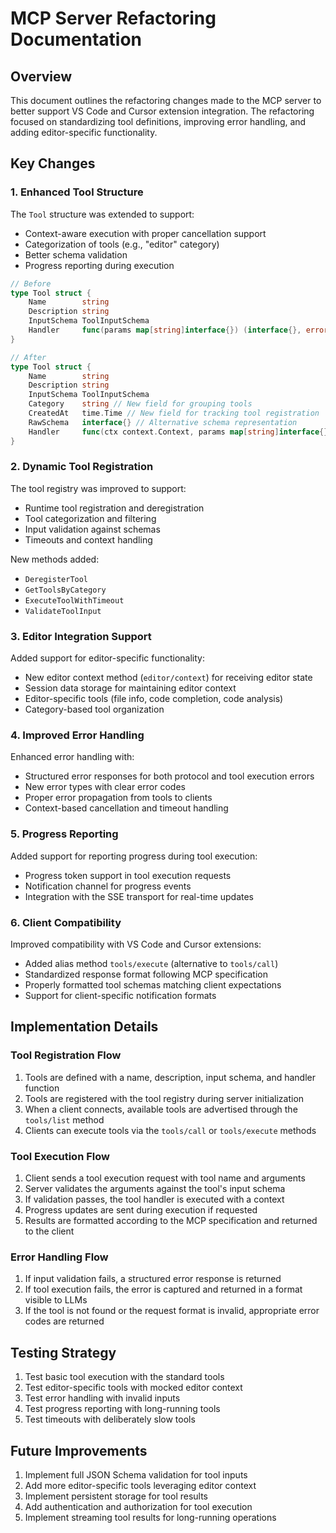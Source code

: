 # MCP Server Refactoring Documentation

## Overview

This document outlines the refactoring changes made to the MCP server to better support VS Code and Cursor extension integration. The refactoring focused on standardizing tool definitions, improving error handling, and adding editor-specific functionality.

## Key Changes

### 1. Enhanced Tool Structure

The `Tool` structure was extended to support:

- Context-aware execution with proper cancellation support
- Categorization of tools (e.g., "editor" category)
- Better schema validation
- Progress reporting during execution

```go
// Before
type Tool struct {
    Name        string
    Description string
    InputSchema ToolInputSchema
    Handler     func(params map[string]interface{}) (interface{}, error)
}

// After
type Tool struct {
    Name        string
    Description string
    InputSchema ToolInputSchema
    Category    string // New field for grouping tools
    CreatedAt   time.Time // New field for tracking tool registration
    RawSchema   interface{} // Alternative schema representation
    Handler     func(ctx context.Context, params map[string]interface{}) (interface{}, error) // Context-aware
}
```

### 2. Dynamic Tool Registration

The tool registry was improved to support:

- Runtime tool registration and deregistration
- Tool categorization and filtering
- Input validation against schemas
- Timeouts and context handling

New methods added:
- `DeregisterTool`
- `GetToolsByCategory`
- `ExecuteToolWithTimeout`
- `ValidateToolInput`

### 3. Editor Integration Support

Added support for editor-specific functionality:

- New editor context method (`editor/context`) for receiving editor state
- Session data storage for maintaining editor context
- Editor-specific tools (file info, code completion, code analysis)
- Category-based tool organization

### 4. Improved Error Handling

Enhanced error handling with:

- Structured error responses for both protocol and tool execution errors
- New error types with clear error codes
- Proper error propagation from tools to clients
- Context-based cancellation and timeout handling

### 5. Progress Reporting

Added support for reporting progress during tool execution:

- Progress token support in tool execution requests
- Notification channel for progress events
- Integration with the SSE transport for real-time updates

### 6. Client Compatibility

Improved compatibility with VS Code and Cursor extensions:

- Added alias method `tools/execute` (alternative to `tools/call`)
- Standardized response format following MCP specification
- Properly formatted tool schemas matching client expectations
- Support for client-specific notification formats

## Implementation Details

### Tool Registration Flow

1. Tools are defined with a name, description, input schema, and handler function
2. Tools are registered with the tool registry during server initialization
3. When a client connects, available tools are advertised through the `tools/list` method
4. Clients can execute tools via the `tools/call` or `tools/execute` methods

### Tool Execution Flow

1. Client sends a tool execution request with tool name and arguments
2. Server validates the arguments against the tool's input schema
3. If validation passes, the tool handler is executed with a context
4. Progress updates are sent during execution if requested
5. Results are formatted according to the MCP specification and returned to the client

### Error Handling Flow

1. If input validation fails, a structured error response is returned
2. If tool execution fails, the error is captured and returned in a format visible to LLMs
3. If the tool is not found or the request format is invalid, appropriate error codes are returned

## Testing Strategy

1. Test basic tool execution with the standard tools
2. Test editor-specific tools with mocked editor context
3. Test error handling with invalid inputs
4. Test progress reporting with long-running tools
5. Test timeouts with deliberately slow tools

## Future Improvements

1. Implement full JSON Schema validation for tool inputs
2. Add more editor-specific tools leveraging editor context
3. Implement persistent storage for tool results
4. Add authentication and authorization for tool execution
5. Implement streaming tool results for long-running operations 